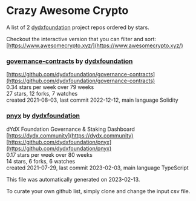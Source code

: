 # Crazy Awesome Crypto
A list of 2 [dydxfoundation](https://github.com/dydxfoundation) project repos ordered by stars.  

Checkout the interactive version that you can filter and sort: 
[https://www.awesomecrypto.xyz/](https://www.awesomecrypto.xyz/)  


### [governance-contracts](https://github.com/dydxfoundation/governance-contracts) by [dydxfoundation](https://github.com/dydxfoundation)  
  
[https://github.com/dydxfoundation/governance-contracts](https://github.com/dydxfoundation/governance-contracts)  
0.34 stars per week over 79 weeks  
27 stars, 12 forks, 7 watches  
created 2021-08-03, last commit 2022-12-12, main language Solidity  


### [pnyx](https://github.com/dydxfoundation/pnyx) by [dydxfoundation](https://github.com/dydxfoundation)  
dYdX Foundation Governance & Staking Dashboard  
[https://dydx.community](https://dydx.community)  
[https://github.com/dydxfoundation/pnyx](https://github.com/dydxfoundation/pnyx)  
0.17 stars per week over 80 weeks  
14 stars, 6 forks, 6 watches  
created 2021-07-29, last commit 2023-02-03, main language TypeScript  


This file was automatically generated on 2023-02-13.  

To curate your own github list, simply clone and change the input csv file.  